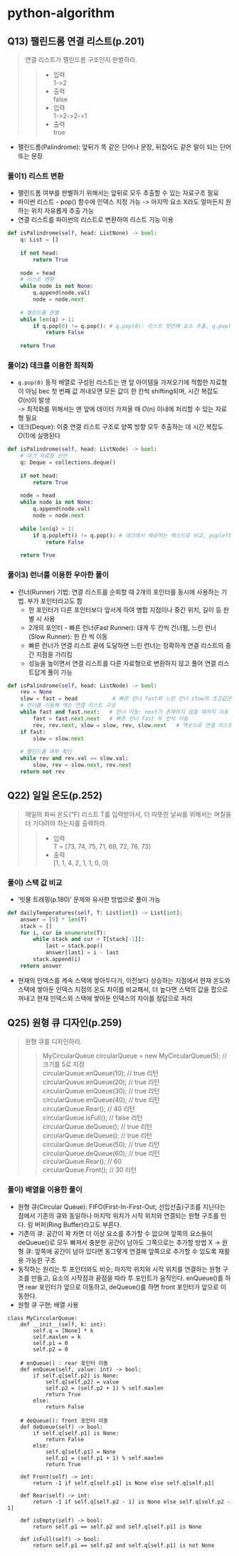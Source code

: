 # python-algorithm
## Q13) 팰린드롬 연결 리스트(p.201)
> 연결 리스트가 팰린드롬 구조인지 판별하라.
>	> * 입력    
>	> 1->2    
>	> * 출력    
>	> false    
>	> * 입력    
>	> 1->2->2->1    
>	> * 출력    
>	> true    
* 팰린드롬(Palindrome): 앞뒤가 똑 같은 단어나 문장, 뒤집어도 같은 말이 되는 단어 또는 문장
### 풀이1) 리스트 변환
* 팰린드롬 여부를 판별하기 위해서는 앞뒤로 모두 추출할 수 있는 자료구조 필요
* 파이썬 리스트 - pop() 함수에 인덱스 지정 가능 -> 마지막 요소 X라도 얼마든지 원하는 위치 자유롭게 추출 가능
* 연결 리스트를 파이썬의 리스트로 변환하여 리스트 기능 이용

```python
def isPalindrome(self, head: ListNone) -> bool:
    q: List = []
    
    if not head:
        return True
    
    node = head
    # 리스트 변환
    while node is not None:
        q.append(node.val)
        node = node.next
    
    # 팰린드롬 판별
    while len(q) > 1:
        if q.pop(0) != q.pop(): # q.pop(0): 리스트 첫번째 요소 추출, q.pop(): 리스트 마지막 요소 추출
            return False
    
    return True
```

### 풀이2) 데크를 이용한 최적화
* `q.pop(0)` 동적 배열로 구성된 리스트는 맨 앞 아이템을 가져오기에 적합한 자료형이 아님 bec 첫 번째 값 꺼내오면 모든 값이 한 칸씩 shifting되며, 시간 복잡도 *O*(n)이 발생    
-> 최적화를 위해서는 맨 앞에 데이터 가져올 때 *O*(n) 이내에 처리할 수 있는 자료형 필요
* 데크(Deque): 이중 연결 리스트 구조로 양쪽 방향 모두 추출하는 데 시간 복잡도 *O*(1)에 실행된다    
```python
def isPalindrome(self, head: ListNode) -> bool:
    # 데크 자료형 선언
    q: Deque = collections.deque()
    
    if not head:
        return True
    
    node = head
    while node is not None:
        q.append(node.val)
        node = node.next
    
    while len(q) > 1:
        if q.popleft() != q.pop(): # 데크에서 제공하는 메소드로 비교, popleft(): 덱의 가장 왼쪽에 있는 원소를 덱에서 제거하고, 그 값을 리턴
            return False
    
    return True
```

### 풀이3) 런너를 이용한 우아한 풀이
* 런너(Runner) 기법: 연결 리스트를 순회할 때 2개의 포인터를 동시에 사용하는 기법. 부가 포인터라고도 함    
    - 한 포인터가 다른 포인터보다 앞서게 하여 병합 지점이나 중간 위치, 길이 등 판별 시 사용    
    - 2개의 포인터 - 빠른 런너(Fast Runner): 대게 두 칸씩 건너뜀, 느린 런너(Slow Runner): 한 칸 씩 이동    
    - 빠른 런너가 연결 리스트 끝에 도달하면 느린 런너는 정확하게 연결 리스트의 중간 지점을 가리킴    
    - 성능을 높이면서 연결 리스트를 다른 자료형으로 변환하지 않고 풀어 연결 리스트답게 풀이 가능
```python
def isPalindrome(self, head: ListNode) -> bool:
    rev = None
    slow = fast = head           # 빠른 런너 fast와 느린 런너 slow의 초깃값은 모두 head에서 시작
    # 런너를 이용해 역순 연결 리스트 구성
    while fast and fast.next:   # 런너 이동: next가 존재하지 않을 때까지 이동
        fast = fast.next.next   # 빠른 런너 fast 두 칸씩 이동
        rev, rev.next, slow = slow, rev, slow.next   # 역순으로 연결 리스트 rev 생성 로직, 느린 런너 slow 한 칸씩 이동
    if fast:
        slow = slow.next
    
    # 팰린드롬 여부 확인
    while rev and rev.val == slow.val:
        slow, rev = slow.next, rev.next
    return not rev
```

## Q22) 일일 온도(p.252)
> 매일의 화씨 온도(℉) 리스트 T를 입력받아서, 더 따뜻한 날씨를 위해서는 며칠을 더 기다려야 하는지를 출력하라.
>	> * 입력    
>	> T = [73, 74, 75, 71, 69, 72, 76, 73]    
>	> * 출력    
>	> [1, 1, 4, 2, 1, 1, 0, 0]

### 풀이) 스택 값 비교
* ‘빗물 트래핑(p.180)’ 문제와 유사한 방법으로 풀이 가능
```python
def dailyTemperatures(self, T: List[int]) -> List[int]:
    answer = [0] * len(T)
    stack = []
    for i, cur in enumerate(T):
        while stack and cur > T[stack[-1]]:
            last = stack.pop()
            answer[last] = i - last
        stack.append(i)
    return answer
```
* 현재의 인덱스를 계속 스택에 쌓아두다가, 이전보다 상승하는 지점에서 현재 온도와 스택에 쌓아둔 인덱스 지점의 온도 차이를 비교해서, 더 높다면 스택의 값을 팝으로 꺼내고 현재 인덱스와 스택에 쌓아둔 인덱스의 차이를 정답으로 처리

## Q25) 원형 큐 디자인(p.259)
> 원형 큐를 디자인하라.    
>	> MyCircularQueue circularQueue = new MyCircularQueue(5); // 크기를 5로 지정    
>	> circularQueue.enQueue(10);   // true 리턴    
>	> circularQueue.enQueue(20);   // true 리턴    
>	> circularQueue.enQueue(30);   // true 리턴    
>	> circularQueue.enQueue(40);   // true 리턴    
>	> circularQueue.Rear();        // 40 리턴    
>	> circularQueue.isFull();      // false 리턴    
>	> circularQueue.deQueue();     // true 리턴    
>	> circularQueue.deQueue();     // true 리턴    
>	> circularQueue.deQueue(50);   // true 리턴    
>	> circularQueue.deQueue(60);   // true 리턴    
>	> circularQueue.Rear();        // 60    
>	> circularQueue.Front();       // 30 리턴    

### 풀이) 배열을 이용한 풀이
* 원형 큐(Circular Queue): FIFO(First-In-First-Out; 선입선출)구조를 지닌다는 점에서 기존의 큐와 동일하나 마지막 위치가 시작 위치와 연결되는 원형 구조를 띤다. 링 버퍼(Ring Buffer)라고도 부른다.
* 기존의 큐: 공간이 꽉 차면 더 이상 요소를 추가할 수 없으며 앞쪽의 요소들이 deQueue()로 모두 빠져서 충분한 공간이 남아도 그쪽으로는 추가할 방법 X
-> 원형 큐: 앞쪽에 공간이 남아 있다면 동그랗게 연결해 앞쪽으로 추가할 수 있도록 재활용 가능한 구조
* 동작하는 원리는 투 포인터와도 비슷; 마지막 위치와 시작 위치를 연결하는 원형 구조를 만들고, 요소의 시작점과 끝점을 따라 투 포인트가 움직인다. enQueue()를 하면 rear 포인터가 앞으로 이동하고, deQueue()를 하면 front 포인터가 앞으로 이동한다.
* 원형 큐 구현; 배열 사용
```pyhton
class MyCircularQueue:
    def __init__(self, k: int):
        self.q = [None] * k
        self.maxlen = k
        self.p1 = 0
        self.p2 = 0
        
    # enQueue() : rear 포인터 이동
    def enQueue(self, value: int) -> bool:
        if self.q[self.p2] is None:
            self.q[self,p2] = value
            self.p2 = (self.p2 + 1) % self.maxlen
            return True
        else:
            return False
        
    # deQueue(): front 포인터 이동
    def deQueue(self) -> bool:
        if self.q[self.p1] is None:
            return False
        else:
            self.q[self.p1] = None
            self.p1 = (self.p1 + 1) % self.maxlen
            return True
        
    def Front(self) -> int:
        return -1 if self.q[self.p1] is None else self.q[self.p1]
    
    def Rear(self) -> int:
        return -1 if self.q[self.p2 - 1] is None else self.q[self.p2 - 1]
    
    def isEmpty(self) -> bool:
        return self.p1 == self.p2 and self.q[self.p1] is None
    
    def isFull(self) -> bool:
        return self.p1 == self.p2 and self.q[self.p1] is not None
```
